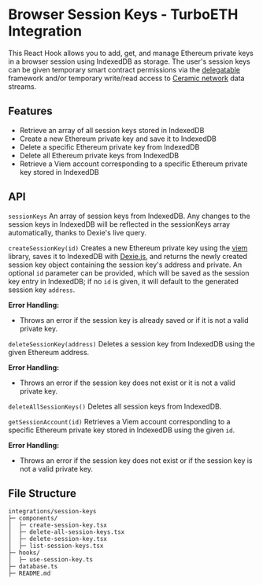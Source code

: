 # Browser Session Keys - TurboETH Integration

This React Hook allows you to add, get, and manage Ethereum private keys in a browser session using IndexedDB as storage. The user's session keys can be given temporary smart contract permissions via the [delegatable](https://delegatable.org/) framework and/or temporary write/read access to [Ceramic network](https://ceramic.network/) data streams.

## Features
- Retrieve an array of all session keys stored in IndexedDB
- Create a new Ethereum private key and save it to IndexedDB
- Delete a specific Ethereum private key from IndexedDB
- Delete all Ethereum private keys from IndexedDB
- Retrieve a Viem account corresponding to a specific Ethereum private key stored in IndexedDB


## API
`sessionKeys`
An array of session keys from IndexedDB. Any changes to the session keys in IndexedDB will be reflected in the sessionKeys array automatically, thanks to Dexie's live query.

`createSessionKey(id)`
Creates a new Ethereum private key using the [viem](https://viem.sh/) library, saves it to IndexedDB with [Dexie.js](https://dexie.org/), and returns the newly created session key object containing the session key's address and private.
An optional `id` parameter can be provided, which will be saved as the session key entry in IndexedDB; if no `id` is given, it will default to the generated session key `address`.

**Error Handling:**
- Throws an error if the session key is already saved or if it is not a valid private key.


`deleteSessionKey(address)`
Deletes a session key from IndexedDB using the given Ethereum address.

**Error Handling:**
- Throws an error if the session key does not exist or it is not a valid private key.


`deleteAllSessionKeys()`
Deletes all session keys from IndexedDB.


`getSessionAccount(id)`
Retrieves a Viem account corresponding to a specific Ethereum private key stored in IndexedDB using the given `id`.

**Error Handling:**
- Throws an error if the session key does not exist or if the session key is not a valid private key.

## File Structure
```
integrations/session-keys
├─ components/
│  ├─ create-session-key.tsx
│  ├─ delete-all-session-keys.tsx
│  ├─ delete-session-key.tsx
│  ├─ list-session-keys.tsx
├─ hooks/
│  ├─ use-session-key.ts
├─ database.ts
├─ README.md
```
